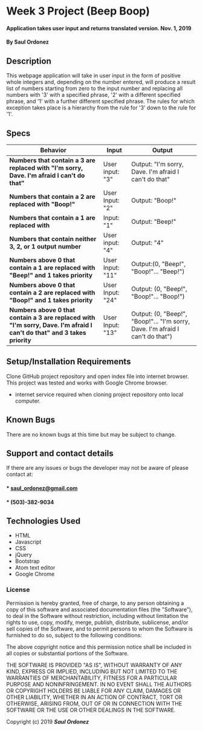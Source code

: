 # Week 3 Project (Beep Boop)

#### Application takes user input and returns translated version. Nov. 1, 2019

#### By **Saul Ordonez**

## Description

This webpage application will take in user input in the form of positive whole integers and, depending on the number entered, will produce a result list of numbers starting from zero to the input number and replacing all numbers with '3' with a specified phrase, '2' with a different specified phrase, and '1' with a further different specified phrase. The rules for which exception takes place is a hierarchy from the rule for '3' down to the rule for '1'.

## Specs

Behavior | Input | Output
--- | --- | ---
 **Numbers that contain a 3 are replaced with "I'm sorry, Dave. I'm afraid I can't do that"** | User input: "3" | Output: "I'm sorry, Dave. I'm afraid I can't do that"
 **Numbers that contain a 2 are replaced with "Boop!"** | User Input: "2" | Output: "Boop!"
 **Numbers that contain a 1 are replaced with** | Input: "1" | Output: "Beep!"
 **Numbers that contain neither 3, 2, or 1 output number** | User input: "4" | Output: "4"
 **Numbers above 0 that contain a 1 are replaced with "Beep!" and 1 takes priority** | User Input: "11" | Output:(0, "Beep!", "Boop!"... "Beep!")
 **Numbers above 0 that contain a 2 are replaced with "Boop!" and 1 takes priority** | User Input: "24" | Output: (0, "Beep!", "Boop!"... "Boop!")
 **Numbers above 0 that contain a 3 are replaced with "I'm sorry, Dave. I'm afraid I can't do that" and 3 takes priority** | User Input: "13" | Output: (0, "Beep!", "Boop!"... "I'm sorry, Dave. I'm afraid I can't do that")

## Setup/Installation Requirements

Clone GitHub project repository and open index file into internet browser. This project was tested and works with Google Chrome browser.

* internet service required when cloning project repository onto local computer.


## Known Bugs

There are no known bugs at this time but may be subject to change.

## Support and contact details

If there are any issues or bugs the developer may not be aware of please contact at:

#### * saul_ordonez@gmail.com
#### * (503)-382-9034

## Technologies Used

* HTML
* Javascript
* CSS
* jQuery
* Bootstrap
* Atom text editor
* Google Chrome

### License

Permission is hereby granted, free of charge, to any person obtaining a copy
of this software and associated documentation files (the "Software"), to deal
in the Software without restriction, including without limitation the rights
to use, copy, modify, merge, publish, distribute, sublicense, and/or sell
copies of the Software, and to permit persons to whom the Software is
furnished to do so, subject to the following conditions:

The above copyright notice and this permission notice shall be included in all
copies or substantial portions of the Software.

THE SOFTWARE IS PROVIDED "AS IS", WITHOUT WARRANTY OF ANY KIND, EXPRESS OR
IMPLIED, INCLUDING BUT NOT LIMITED TO THE WARRANTIES OF MERCHANTABILITY,
FITNESS FOR A PARTICULAR PURPOSE AND NONINFRINGEMENT. IN NO EVENT SHALL THE
AUTHORS OR COPYRIGHT HOLDERS BE LIABLE FOR ANY CLAIM, DAMAGES OR OTHER
LIABILITY, WHETHER IN AN ACTION OF CONTRACT, TORT OR OTHERWISE, ARISING FROM,
OUT OF OR IN CONNECTION WITH THE SOFTWARE OR THE USE OR OTHER DEALINGS IN THE
SOFTWARE.

Copyright (c) 2019 **_Saul Ordonez_**
